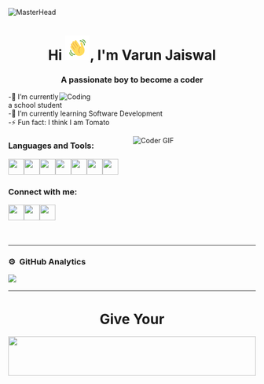 ![MasterHead](https://mir-s3-cdn-cf.behance.net/project_modules/max_316/79731568097599.5b50bca477735.jpg)

<h1 align="center">Hi <img width="50" height="50" src="https://github.com/Varun21Jaiswal/Varun21Jaiswal/blob/main/Wave.gif">, I'm Varun Jaiswal</h1>

<h3  align="center">A passionate boy to become a coder</h3>

<img align="right" alt="Coding" width="400" src="https://cdn.dribbble.com/users/2646423/screenshots/5507196/computer.gif">

<p align="left">-🔭 I’m currently a school student<br>
                 -🌱 I’m currently learning Software Development<br>
                 -⚡ Fun fact: I think I am Tomato</p>
                 
<img align="right" alt="Coder GIF" height=200 width=250 src="https://logimp.files.wordpress.com/2019/01/viral-p-1.gif?w=334"/>

### Languages and Tools:

<img align="left" height="32" width="32" src="https://img.icons8.com/color/48/000000/visual-studio-code-2019.png"/>
<img align="left" height="32" width="32" src="https://img.icons8.com/color/48/000000/html-5--v1.png"/>
<img align="left" height="32" width="32" src="https://img.icons8.com/color/48/000000/css3.png"/>
<img align="left" height="32" width="32" src="https://img.icons8.com/color/48/000000/javascript.png"/>
<img align="left" height="32" width="32" src="https://img.icons8.com/color/48/000000/bootstrap.png"/>
<img align="left" height="32" width="32" src="https://img.icons8.com/color/48/000000/blender-3d.png"/>
<img align="left" height="32" width="32" src="https://img.icons8.com/color/48/000000/adobe-photoshop.png"/>
</br>
</br>

### Connect with me:
[<img align="left" height="32" width="32" src="https://img.icons8.com/color/48/000000/youtube-play.png"/>][youtube]
[<img align="left" height="32" width="32" src="https://img.icons8.com/fluency/48/000000/instagram-new.png"/>][instagram]
[<img align="left" height="32" width="32" src="https://img.icons8.com/color/50/000000/codepen.png" />][codepen]


</br>
</br>
</br>
</br>
<hr>

### ⚙️ &nbsp;GitHub Analytics

<img src="https://github-readme-stats.vercel.app/api?username=Varun21Jaiswal&&show_icons=true&title_color=274db8&icon_color=000000&text_color=6b2ce8&bg_color=ffffff" >

[youtube]: https://www.youtube.com/channel/UCsu4r-FvJkhpQmlJeet_k1w
[instagram]: https://www.instagram.com/varun_jai_21/
[codepen]: https://codepen.io/VarunJCoder

<hr>

<h1 align="center"> Give Your </h1>
<img height="80" width="100%" src="https://flirtingwithadrenalinedotcom.files.wordpress.com/2019/02/feedback-2.gif">
